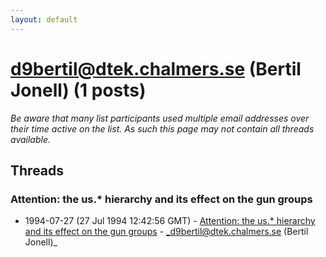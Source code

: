 ```yaml
---
layout: default
---
```


# d9bertil@dtek.chalmers.se (Bertil Jonell) (1 posts)

_Be aware that many list participants used multiple email addresses over their time active on the list. As such this page may not contain all threads available._

## Threads

### Attention: the us.* hierarchy and its effect on the gun groups
+ 1994-07-27 (27 Jul 1994 12:42:56 GMT) - [Attention: the us.* hierarchy and its effect on the gun groups](/archive/1994/07/611fc590904a03e0b8d8daa9b9aefcd96060ccb4dd8748d5f0b3faf36048db18) - _d9bertil@dtek.chalmers.se (Bertil Jonell)_

